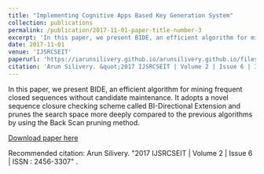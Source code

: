```yaml
---
title: "Implementing Cognitive Apps Based Key Generation System"
collection: publications
permalink: /publication/2017-11-01-paper-title-number-3  
excerpt: 'In this paper, we present BIDE, an efficient algorithm for mining frequent closed sequences without candidate maintenance. It adopts a novel sequence closure checking scheme called BI-Directional Extension and prunes the search space more deeply compared to the previous algorithms by using the Back Scan pruning method.'
date: 2017-11-01
venue: 'IJSRCSEIT'
paperurl: 'https://iarunsilivery.github.io/arunsilivery.github.io/files/Paper-2.pdf'
citation: 'Arun Silivery. &quot;2017 IJSRCSEIT | Volume 2 | Issue 6 | ISSN : 2456-3307.&quot; <i></i>'
---
```

In this paper, we present BIDE, an efficient algorithm for mining frequent closed sequences without candidate maintenance. It adopts a novel sequence closure checking scheme called BI-Directional Extension and prunes the search space more deeply compared to the previous algorithms by using the Back Scan pruning method.

[Download paper here](https://iarunsilivery.github.io/arunsilivery.github.io/files/Paper-2.pdf)

Recommended citation: Arun Silivery. "2017 IJSRCSEIT | Volume 2 | Issue 6 | ISSN : 2456-3307" <i></i>. 
